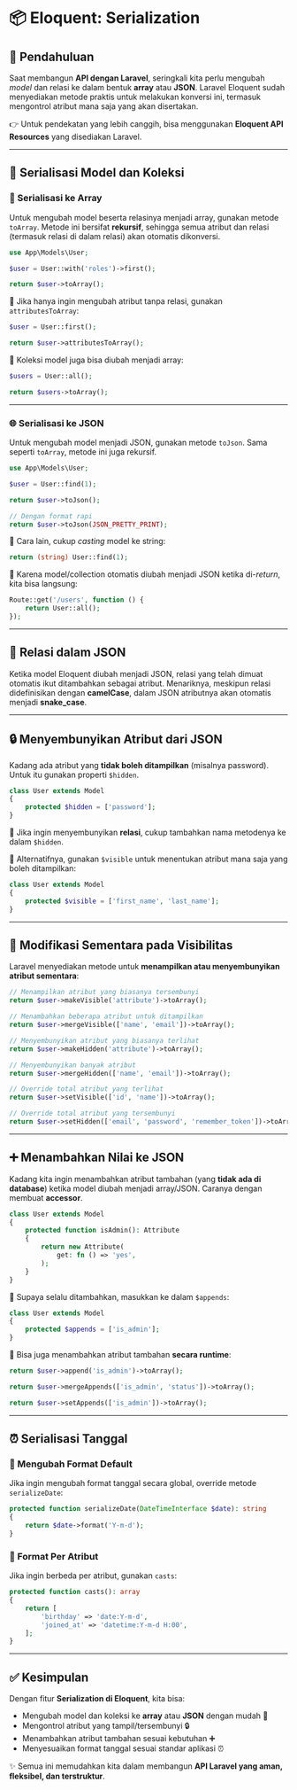 # 📦 Eloquent: Serialization

## 🚀 Pendahuluan

Saat membangun **API dengan Laravel**, seringkali kita perlu mengubah *model* dan relasi ke dalam bentuk **array** atau **JSON**. Laravel Eloquent sudah menyediakan metode praktis untuk melakukan konversi ini, termasuk mengontrol atribut mana saja yang akan disertakan.

👉 Untuk pendekatan yang lebih canggih, bisa menggunakan **Eloquent API Resources** yang disediakan Laravel.

---

## 🔄 Serialisasi Model dan Koleksi

### 📑 Serialisasi ke Array

Untuk mengubah model beserta relasinya menjadi array, gunakan metode `toArray`. Metode ini bersifat **rekursif**, sehingga semua atribut dan relasi (termasuk relasi di dalam relasi) akan otomatis dikonversi.

```php
use App\Models\User;

$user = User::with('roles')->first();

return $user->toArray();
```

🔹 Jika hanya ingin mengubah atribut tanpa relasi, gunakan `attributesToArray`:

```php
$user = User::first();

return $user->attributesToArray();
```

🔹 Koleksi model juga bisa diubah menjadi array:

```php
$users = User::all();

return $users->toArray();
```

---

### 🌐 Serialisasi ke JSON

Untuk mengubah model menjadi JSON, gunakan metode `toJson`. Sama seperti `toArray`, metode ini juga rekursif.

```php
use App\Models\User;

$user = User::find(1);

return $user->toJson();

// Dengan format rapi
return $user->toJson(JSON_PRETTY_PRINT);
```

🔹 Cara lain, cukup *casting* model ke string:

```php
return (string) User::find(1);
```

🔹 Karena model/collection otomatis diubah menjadi JSON ketika di-*return*, kita bisa langsung:

```php
Route::get('/users', function () {
    return User::all();
});
```

---

## 🤝 Relasi dalam JSON

Ketika model Eloquent diubah menjadi JSON, relasi yang telah dimuat otomatis ikut ditambahkan sebagai atribut. Menariknya, meskipun relasi didefinisikan dengan **camelCase**, dalam JSON atributnya akan otomatis menjadi **snake\_case**.

---

## 🔒 Menyembunyikan Atribut dari JSON

Kadang ada atribut yang **tidak boleh ditampilkan** (misalnya password). Untuk itu gunakan properti `$hidden`.

```php
class User extends Model
{
    protected $hidden = ['password'];
}
```

🔹 Jika ingin menyembunyikan **relasi**, cukup tambahkan nama metodenya ke dalam `$hidden`.

🔹 Alternatifnya, gunakan `$visible` untuk menentukan atribut mana saja yang boleh ditampilkan:

```php
class User extends Model
{
    protected $visible = ['first_name', 'last_name'];
}
```

---

## 👀 Modifikasi Sementara pada Visibilitas

Laravel menyediakan metode untuk **menampilkan atau menyembunyikan atribut sementara**:

```php
// Menampilkan atribut yang biasanya tersembunyi
return $user->makeVisible('attribute')->toArray();

// Menambahkan beberapa atribut untuk ditampilkan
return $user->mergeVisible(['name', 'email'])->toArray();

// Menyembunyikan atribut yang biasanya terlihat
return $user->makeHidden('attribute')->toArray();

// Menyembunyikan banyak atribut
return $user->mergeHidden(['name', 'email'])->toArray();

// Override total atribut yang terlihat
return $user->setVisible(['id', 'name'])->toArray();

// Override total atribut yang tersembunyi
return $user->setHidden(['email', 'password', 'remember_token'])->toArray();
```

---

## ➕ Menambahkan Nilai ke JSON

Kadang kita ingin menambahkan atribut tambahan (yang **tidak ada di database**) ketika model diubah menjadi array/JSON. Caranya dengan membuat **accessor**.

```php
class User extends Model
{
    protected function isAdmin(): Attribute
    {
        return new Attribute(
            get: fn () => 'yes',
        );
    }
}
```

🔹 Supaya selalu ditambahkan, masukkan ke dalam `$appends`:

```php
class User extends Model
{
    protected $appends = ['is_admin'];
}
```

🔹 Bisa juga menambahkan atribut tambahan **secara runtime**:

```php
return $user->append('is_admin')->toArray();

return $user->mergeAppends(['is_admin', 'status'])->toArray();

return $user->setAppends(['is_admin'])->toArray();
```

---

## ⏰ Serialisasi Tanggal

### 🎯 Mengubah Format Default

Jika ingin mengubah format tanggal secara global, override metode `serializeDate`:

```php
protected function serializeDate(DateTimeInterface $date): string
{
    return $date->format('Y-m-d');
}
```

### 📌 Format Per Atribut

Jika ingin berbeda per atribut, gunakan `casts`:

```php
protected function casts(): array
{
    return [
        'birthday' => 'date:Y-m-d',
        'joined_at' => 'datetime:Y-m-d H:00',
    ];
}
```

---

## ✅ Kesimpulan

Dengan fitur **Serialization di Eloquent**, kita bisa:

* Mengubah model dan koleksi ke **array** atau **JSON** dengan mudah 🧩
* Mengontrol atribut yang tampil/tersembunyi 🔒
* Menambahkan atribut tambahan sesuai kebutuhan ➕
* Menyesuaikan format tanggal sesuai standar aplikasi ⏰

✨ Semua ini memudahkan kita dalam membangun **API Laravel yang aman, fleksibel, dan terstruktur**.
